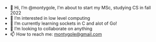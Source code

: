 - 👋 Hi, I’m @montygole, I'm about to start my MSc, studying CS in fall 2022
- 👀 I’m interested in low level computing
- 🌱 I’m currently learning sockets in C and alot of Go!
- 💞️ I’m looking to collaborate on anything
- 📫 How to reach me: montygole@gmail.com

<!---
montygole/montygole is a ✨ special ✨ repository because its `README.md` (this file) appears on your GitHub profile.
You can click the Preview link to take a look at your changes.
--->
